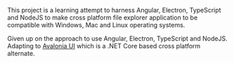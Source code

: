 This project is a learning attempt to harness Angular, Electron, TypeScript and NodeJS to make cross platform file explorer application to be compatible with Windows, Mac and Linux operating systems.

Given up on the approach to use Angular, Electron, TypeScript and NodeJS. Adapting to [Avalonia UI](https://github.com/AvaloniaUI/Avalonia) which is a .NET Core based cross platform alternate.
